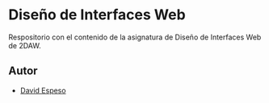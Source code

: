 
# Diseño de Interfaces Web

Respositorio con el contenido de la asignatura de Diseño de Interfaces Web de 2DAW.




## Autor

- [David Espeso](https://www.github.com/davidep09)
